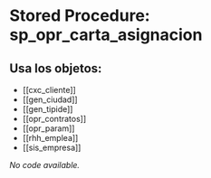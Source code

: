 # Stored Procedure: sp_opr_carta_asignacion

## Usa los objetos:
- [[cxc_cliente]]
- [[gen_ciudad]]
- [[gen_tipide]]
- [[opr_contratos]]
- [[opr_param]]
- [[rhh_emplea]]
- [[sis_empresa]]

*No code available.*
